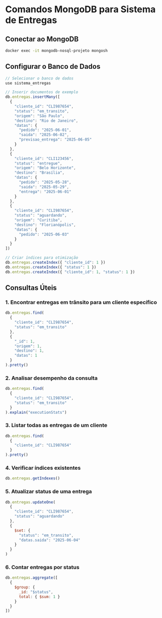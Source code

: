 # Comandos MongoDB para Sistema de Entregas

## Conectar ao MongoDB
```bash
docker exec -it mongodb-nosql-projeto mongosh
```

## Configurar o Banco de Dados
```javascript
// Selecionar o banco de dados
use sistema_entregas

// Inserir documentos de exemplo
db.entregas.insertMany([
  {
    "cliente_id": "CLI987654",
    "status": "em_transito",
    "origem": "São Paulo",
    "destino": "Rio de Janeiro",
    "datas": {
      "pedido": "2025-06-01",
      "saida": "2025-06-02",
      "previsao_entrega": "2025-06-05"
    }
  },
  {
    "cliente_id": "CLI123456",
    "status": "entregue",
    "origem": "Belo Horizonte",
    "destino": "Brasília",
    "datas": {
      "pedido": "2025-05-28",
      "saida": "2025-05-29",
      "entrega": "2025-06-01"
    }
  },
  {
    "cliente_id": "CLI987654",
    "status": "aguardando",
    "origem": "Curitiba",
    "destino": "Florianópolis",
    "datas": {
      "pedido": "2025-06-03"
    }
  }
])

// Criar índices para otimização
db.entregas.createIndex({ "cliente_id": 1 })
db.entregas.createIndex({ "status": 1 })
db.entregas.createIndex({ "cliente_id": 1, "status": 1 })
```

## Consultas Úteis

### 1. Encontrar entregas em trânsito para um cliente específico
```javascript
db.entregas.find(
  { 
    "cliente_id": "CLI987654", 
    "status": "em_transito" 
  },
  {
    "_id": 1,
    "origem": 1,
    "destino": 1,
    "datas": 1
  }
).pretty()
```

### 2. Analisar desempenho da consulta
```javascript
db.entregas.find(
  {
    "cliente_id": "CLI987654", 
    "status": "em_transito" 
  }
).explain("executionStats")
```

### 3. Listar todas as entregas de um cliente
```javascript
db.entregas.find(
  { 
    "cliente_id": "CLI987654"
  }
).pretty()
```

### 4. Verificar índices existentes
```javascript
db.entregas.getIndexes()
```

### 5. Atualizar status de uma entrega
```javascript
db.entregas.updateOne(
  { 
    "cliente_id": "CLI987654",
    "status": "aguardando"
  },
  {
    $set: { 
      "status": "em_transito",
      "datas.saida": "2025-06-04"
    }
  }
)
```

### 6. Contar entregas por status
```javascript
db.entregas.aggregate([
  {
    $group: {
      _id: "$status",
      total: { $sum: 1 }
    }
  }
])
```